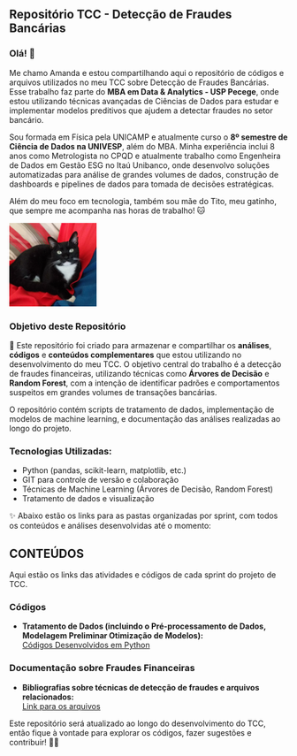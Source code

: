 ## Repositório TCC - Detecção de Fraudes Bancárias

### Olá! 👋

Me chamo Amanda e estou compartilhando aqui o repositório de códigos e arquivos utilizados no meu TCC sobre Detecção de Fraudes Bancárias. Esse trabalho faz parte do **MBA em Data & Analytics - USP Pecege**, onde estou utilizando técnicas avançadas de Ciências de Dados para estudar e implementar modelos preditivos que ajudem a detectar fraudes no setor bancário.

Sou formada em Física pela UNICAMP e atualmente curso o **8º semestre de Ciência de Dados na UNIVESP**, além do MBA. Minha experiência inclui 8 anos como Metrologista no CPQD e atualmente trabalho como Engenheira de Dados em Gestão ESG no Itaú Unibanco, onde desenvolvo soluções automatizadas para análise de grandes volumes de dados, construção de dashboards e pipelines de dados para tomada de decisões estratégicas.

Além do meu foco em tecnologia, também sou mãe do Tito, meu gatinho, que sempre me acompanha nas horas de trabalho! 🐱

![Tito](images/titinho.PNG)

### Objetivo deste Repositório

💬 Este repositório foi criado para armazenar e compartilhar os **análises**, **códigos** e **conteúdos complementares** que estou utilizando no desenvolvimento do meu TCC. O objetivo central do trabalho é a detecção de fraudes financeiras, utilizando técnicas como **Árvores de Decisão** e **Random Forest**, com a intenção de identificar padrões e comportamentos suspeitos em grandes volumes de transações bancárias.

O repositório contém scripts de tratamento de dados, implementação de modelos de machine learning, e documentação das análises realizadas ao longo do projeto.

### Tecnologias Utilizadas:
- Python (pandas, scikit-learn, matplotlib, etc.)
- GIT para controle de versão e colaboração
- Técnicas de Machine Learning (Árvores de Decisão, Random Forest)
- Tratamento de dados e visualização

✨ Abaixo estão os links para as pastas organizadas por sprint, com todos os conteúdos e análises desenvolvidas até o momento:

## CONTEÚDOS

Aqui estão os links das atividades e códigos de cada sprint do projeto de TCC.

### Códigos

- **Tratamento de Dados (incluindo o Pré-processamento de Dados, Modelagem Preliminar Otimização de Modelos):**  
    [Códigos Desenvolvidos em Python](https://github.com/amanda8792/mba_usp_esalq/tree/main/codigos_tratamentos/)
  
### Documentação sobre Fraudes Financeiras

- **Bibliografias sobre técnicas de detecção de fraudes e arquivos relacionados:**  
    [Link para os arquivos](https://github.com/amanda8792/mba_usp_esalq/tree/main/bibliografia)
  
Este repositório será atualizado ao longo do desenvolvimento do TCC, então fique à vontade para explorar os códigos, fazer sugestões e contribuir! 👩‍💻
